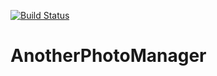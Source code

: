 [![Build Status](https://travis-ci.org/jeremiahespinosa/AnotherPhotoManager.svg?branch=master)](https://travis-ci.org/jeremiahespinosa/AnotherPhotoManager)
# AnotherPhotoManager
